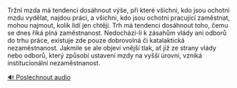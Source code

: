 
Tržní mzda má tendenci dosáhnout výše, při které všichni, kdo jsou ochotni mzdu vydělat, najdou práci, a všichni, kdo jsou ochotni pracující zaměstnat, mohou najmout, kolik lidí jen chtějí. Trh má tendenci dosáhnout toho, čemu se dnes říká plná zaměstnanost. Nedochází-li k zásahům vlády ani odborů do trhu práce, existuje zde pouze dobrovolná či katalaktická nezaměstnanost. Jakmile se ale objeví vnější tlak, ať již ze strany vlády nebo odborů, který způsobí ustavení mzdy na vyšší úrovni, vzniká institucionální nezaměstnanost.

[🔊 Poslechnout audio](/data/7-paragraphs/audio/chapter_152/para_007-Trn-mzda-m-tendenci-doshnout-ve-pi-kter-v.mp3)
